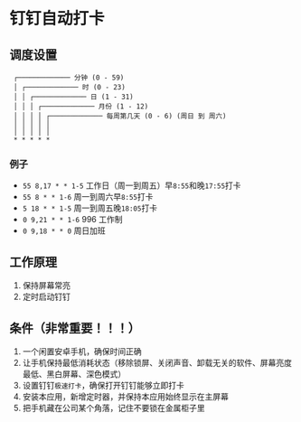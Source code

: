 # 钉钉自动打卡

## 调度设置

```
 ┌───────────── 分钟 (0 - 59)
 │ ┌───────────── 时 (0 - 23)
 │ │ ┌───────────── 日 (1 - 31)
 │ │ │ ┌───────────── 月份 (1 - 12)
 │ │ │ │ ┌───────────── 每周第几天 (0 - 6) (周日 到 周六)
 │ │ │ │ │
 │ │ │ │ │
 * * * * *
```

### 例子

- `55 8,17 * * 1-5` 工作日（周一到周五）早`8:55`和晚`17:55`打卡
- `55 8 * * 1-6` 周一到周六早`8:55`打卡
- `5 18 * * 1-5` 周一到周五晚`18:05`打卡
- `0 9,21 * * 1-6` 996 工作制
- `0 9,18 * * 0` 周日加班

## 工作原理

1. 保持屏幕常亮
2. 定时启动钉钉

## 条件（非常重要！！！）

1. 一个闲置安卓手机，确保时间正确
2. 让手机保持最低消耗状态（移除锁屏、关闭声音、卸载无关的软件、屏幕亮度最低、黑白屏幕、深色模式）
3. 设置钉钉`极速打卡`，确保打开钉钉能够立即打卡
4. 安装本应用，新增定时器，并保持本应用始终显示在主屏幕
5. 把手机藏在公司某个角落，记住不要锁在金属柜子里
